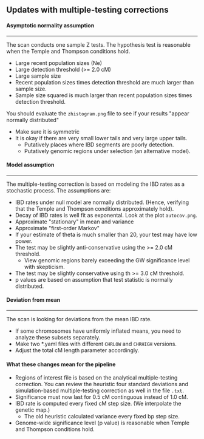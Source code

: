 ## Updates with multiple-testing corrections

#### Asymptotic normality assumption
---

The scan conducts one sample Z tests. The hypothesis test is reasonable when the Temple and Thompson conditions hold.
- Large recent population sizes (Ne)
- Large detection threshold (>= 2.0 cM)
- Large sample size 
- Recent population sizes times detection threshold are much larger than sample size.
- Sample size squared is much larger than recent population sizes times detection threshold.

You should evaluate the `zhistogram.png` file to see if your results "appear normally distributed"
- Make sure it is symmetric
- It is okay if there are very small lower tails and very large upper tails.
    - Putatively places where IBD segments are poorly detection.
    - Putatively genomic regions under selection (an alternative model).

#### Model assumption
---

The multiple-testing correction is based on modeling the IBD rates as a stochastic process. The assumptions are:
- IBD rates under null model are normally distributed. (Hence, verifying that the Temple and Thompson conditions approximately hold).
- Decay of IBD rates is well fit as exponental. Look at the plot `autocov.png`.
- Approximate "stationary" in mean and variance
- Approximate "first-order Markov"
- If your estimate of theta is much smaller than 20, your test may have low power.
- The test may be slightly anti-conservative using the >= 2.0 cM threshold.
    - View genomic regions barely exceeding the GW significance level with skepticism.
- The test may be slightly conservative using th >= 3.0 cM threshold.
- p values are based on assumption that test statistic is normally distributed.

#### Deviation from mean
---

The scan is looking for deviations from the mean IBD rate.
- If some chromosomes have uniformly inflated means, you need to analyze these subsets separately.
- Make two *.yaml files with different `CHRLOW` and `CHRHIGH` versions.
- Adjust the total cM length parameter accordingly.

#### What these changes mean for the pipeline

- Regions of interest file is based on the analytical multiple-testing correction. You can review the heuristic four standard deviations and simulation-based multiple-testing correction as well in the file `.txt`.
- Significance must now last for 0.5 cM continguous instead of 1.0 cM.
- IBD rate is computed every fixed cM step size. (We interpolate the genetic map.)
    - The old heuristic calculated variance every fixed bp step size.
- Genome-wide significance level (p value) is reasonable when Temple and Thompson conditions hold.
